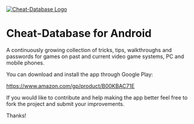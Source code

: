 [![Cheat-Database Logo](https://raw.githubusercontent.com/taar1/cheat-database/master/app/src/main/res/drawable-xhdpi/logo_full.png)](https://play.google.com/store/apps/details?id=com.cheatdatabase) 


# Cheat-Database for Android
A continuously growing collection of tricks, tips, walkthroughs and passwords for games on past and current video game systems, PC and mobile phones.

You can download and install the app through Google Play:

https://www.amazon.com/gp/product/B00KBAC71E

If you would like to contribute and help making the app better feel free to fork the project and submit your improvements.

Thanks!

